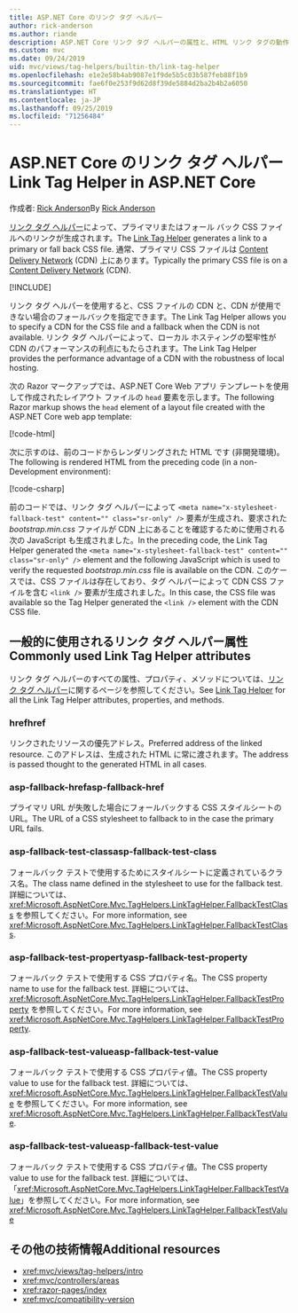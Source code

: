 ```yaml
---
title: ASP.NET Core のリンク タグ ヘルパー
author: rick-anderson
ms.author: riande
description: ASP.NET Core リンク タグ ヘルパーの属性と、HTML リンク タグの動作拡張時の各属性の役割を示します。
ms.custom: mvc
ms.date: 09/24/2019
uid: mvc/views/tag-helpers/builtin-th/link-tag-helper
ms.openlocfilehash: e1e2e58b4ab9087e1f9de5b5c03b587feb88f1b9
ms.sourcegitcommit: fae6f0e253f9d62d8f39de5884d2ba2b4b2a6050
ms.translationtype: HT
ms.contentlocale: ja-JP
ms.lasthandoff: 09/25/2019
ms.locfileid: "71256484"
---
```

# <a name="link-tag-helper-in-aspnet-core"></a><span data-ttu-id="60426-103">ASP.NET Core のリンク タグ ヘルパー</span><span class="sxs-lookup"><span data-stu-id="60426-103">Link Tag Helper in ASP.NET Core</span></span>

<span data-ttu-id="60426-104">作成者: [Rick Anderson](https://twitter.com/RickAndMSFT)</span><span class="sxs-lookup"><span data-stu-id="60426-104">By [Rick Anderson](https://twitter.com/RickAndMSFT)</span></span>

<span data-ttu-id="60426-105">[リンク タグ ヘルパー](xref:Microsoft.AspNetCore.Mvc.TagHelpers.LinkTagHelper)によって、プライマリまたはフォール バック CSS ファイルへのリンクが生成されます。</span><span class="sxs-lookup"><span data-stu-id="60426-105">The [Link Tag Helper](xref:Microsoft.AspNetCore.Mvc.TagHelpers.LinkTagHelper) generates a link to a primary or fall back CSS file.</span></span> <span data-ttu-id="60426-106">通常、プライマリ CSS ファイルは [Content Delivery Network](/office365/enterprise/content-delivery-networks#what-exactly-is-a-cdn) (CDN) 上にあります。</span><span class="sxs-lookup"><span data-stu-id="60426-106">Typically the primary CSS file is on a [Content Delivery Network](/office365/enterprise/content-delivery-networks#what-exactly-is-a-cdn) (CDN).</span></span>

[!INCLUDE[](~/includes/cdn.md)]

<span data-ttu-id="60426-107">リンク タグ ヘルパーを使用すると、CSS ファイルの CDN と、CDN が使用できない場合のフォールバックを指定できます。</span><span class="sxs-lookup"><span data-stu-id="60426-107">The Link Tag Helper allows you to specify a CDN for the CSS file and a fallback when the CDN is not available.</span></span> <span data-ttu-id="60426-108">リンク タグ ヘルパーによって、ローカル ホスティングの堅牢性が CDN のパフォーマンスの利点にもたらされます。</span><span class="sxs-lookup"><span data-stu-id="60426-108">The Link Tag Helper provides the performance advantage of a CDN with the robustness of local hosting.</span></span>

<span data-ttu-id="60426-109">次の Razor マークアップでは、ASP.NET Core Web アプリ テンプレートを使用して作成されたレイアウト ファイルの `head` 要素を示します。</span><span class="sxs-lookup"><span data-stu-id="60426-109">The following Razor markup shows the `head` element of a layout file created with the ASP.NET Core web app template:</span></span>

[!code-html[](link-tag-helper/sample/_Layout.cshtml?name=snippet)]

<span data-ttu-id="60426-110">次に示すのは、前のコードからレンダリングされた HTML です (非開発環境)。</span><span class="sxs-lookup"><span data-stu-id="60426-110">The following is rendered HTML from the preceding code (in a non-Development environment):</span></span>

[!code-csharp[](link-tag-helper/sample/HtmlPage1.html)]

<span data-ttu-id="60426-111">前のコードでは、リンク タグ ヘルパーによって `<meta name="x-stylesheet-fallback-test" content="" class="sr-only" />` 要素が生成され、要求された *bootstrap.min.css* ファイルが CDN 上にあることを確認するために使用される次の JavaScript も生成されました。</span><span class="sxs-lookup"><span data-stu-id="60426-111">In the preceding code, the Link Tag Helper generated the `<meta name="x-stylesheet-fallback-test" content="" class="sr-only" />` element and the following JavaScript which is used to verify the requested *bootstrap.min.css* file is available on the CDN.</span></span> <span data-ttu-id="60426-112">このケースでは、CSS ファイルは存在しており、タグ ヘルパーによって CDN CSS ファイルを含む `<link />` 要素が生成されました。</span><span class="sxs-lookup"><span data-stu-id="60426-112">In this case, the CSS file was available so the Tag Helper generated the `<link />` element with the CDN CSS file.</span></span>

## <a name="commonly-used-link-tag-helper-attributes"></a><span data-ttu-id="60426-113">一般的に使用されるリンク タグ ヘルパー属性</span><span class="sxs-lookup"><span data-stu-id="60426-113">Commonly used Link Tag Helper attributes</span></span>

<span data-ttu-id="60426-114">リンク タグ ヘルパーのすべての属性、プロパティ、メソッドについては、[リンク タグ ヘルパー](xref:Microsoft.AspNetCore.Mvc.TagHelpers.LinkTagHelper)に関するページを参照してください。</span><span class="sxs-lookup"><span data-stu-id="60426-114">See [Link Tag Helper](xref:Microsoft.AspNetCore.Mvc.TagHelpers.LinkTagHelper)  for all the Link Tag Helper attributes, properties, and methods.</span></span>

### <a name="href"></a><span data-ttu-id="60426-115">href</span><span class="sxs-lookup"><span data-stu-id="60426-115">href</span></span>

<span data-ttu-id="60426-116">リンクされたリソースの優先アドレス。</span><span class="sxs-lookup"><span data-stu-id="60426-116">Preferred address of the linked resource.</span></span> <span data-ttu-id="60426-117">このアドレスは、生成された HTML に常に渡されます。</span><span class="sxs-lookup"><span data-stu-id="60426-117">The address is passed thought to the generated HTML in all cases.</span></span>

### <a name="asp-fallback-href"></a><span data-ttu-id="60426-118">asp-fallback-href</span><span class="sxs-lookup"><span data-stu-id="60426-118">asp-fallback-href</span></span>

<span data-ttu-id="60426-119">プライマリ URL が失敗した場合にフォールバックする CSS スタイルシートの URL。</span><span class="sxs-lookup"><span data-stu-id="60426-119">The URL of a CSS stylesheet to fallback to in the case the primary URL fails.</span></span>

### <a name="asp-fallback-test-class"></a><span data-ttu-id="60426-120">asp-fallback-test-class</span><span class="sxs-lookup"><span data-stu-id="60426-120">asp-fallback-test-class</span></span>

<span data-ttu-id="60426-121">フォールバック テストで使用するためにスタイルシートに定義されているクラス名。</span><span class="sxs-lookup"><span data-stu-id="60426-121">The class name defined in the stylesheet to use for the fallback test.</span></span> <span data-ttu-id="60426-122">詳細については、<xref:Microsoft.AspNetCore.Mvc.TagHelpers.LinkTagHelper.FallbackTestClass> を参照してください。</span><span class="sxs-lookup"><span data-stu-id="60426-122">For more information, see <xref:Microsoft.AspNetCore.Mvc.TagHelpers.LinkTagHelper.FallbackTestClass>.</span></span>

### <a name="asp-fallback-test-property"></a><span data-ttu-id="60426-123">asp-fallback-test-property</span><span class="sxs-lookup"><span data-stu-id="60426-123">asp-fallback-test-property</span></span>

<span data-ttu-id="60426-124">フォールバック テストで使用する CSS プロパティ名。</span><span class="sxs-lookup"><span data-stu-id="60426-124">The CSS property name to use for the fallback test.</span></span> <span data-ttu-id="60426-125">詳細については、<xref:Microsoft.AspNetCore.Mvc.TagHelpers.LinkTagHelper.FallbackTestProperty> を参照してください。</span><span class="sxs-lookup"><span data-stu-id="60426-125">For more information, see <xref:Microsoft.AspNetCore.Mvc.TagHelpers.LinkTagHelper.FallbackTestProperty>.</span></span>

### <a name="asp-fallback-test-value"></a><span data-ttu-id="60426-126">asp-fallback-test-value</span><span class="sxs-lookup"><span data-stu-id="60426-126">asp-fallback-test-value</span></span>

<span data-ttu-id="60426-127">フォールバック テストで使用する CSS プロパティ値。</span><span class="sxs-lookup"><span data-stu-id="60426-127">The CSS property value to use for the fallback test.</span></span> <span data-ttu-id="60426-128">詳細については、<xref:Microsoft.AspNetCore.Mvc.TagHelpers.LinkTagHelper.FallbackTestValue> を参照してください。</span><span class="sxs-lookup"><span data-stu-id="60426-128">For more information, see <xref:Microsoft.AspNetCore.Mvc.TagHelpers.LinkTagHelper.FallbackTestValue>.</span></span>

### <a name="asp-fallback-test-value"></a><span data-ttu-id="60426-129">asp-fallback-test-value</span><span class="sxs-lookup"><span data-stu-id="60426-129">asp-fallback-test-value</span></span>

<span data-ttu-id="60426-130">フォールバック テストで使用する CSS プロパティ値。</span><span class="sxs-lookup"><span data-stu-id="60426-130">The CSS property value to use for the fallback test.</span></span> <span data-ttu-id="60426-131">詳細については、「<xref:Microsoft.AspNetCore.Mvc.TagHelpers.LinkTagHelper.FallbackTestValue>」を参照してください。</span><span class="sxs-lookup"><span data-stu-id="60426-131">For more information, see <xref:Microsoft.AspNetCore.Mvc.TagHelpers.LinkTagHelper.FallbackTestValue></span></span>

## <a name="additional-resources"></a><span data-ttu-id="60426-132">その他の技術情報</span><span class="sxs-lookup"><span data-stu-id="60426-132">Additional resources</span></span>

* <xref:mvc/views/tag-helpers/intro>
* <xref:mvc/controllers/areas>
* <xref:razor-pages/index>
* <xref:mvc/compatibility-version>
